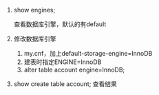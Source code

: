 1. show engines;

   查看数据库引擎，默认的有default

2. 修改数据库引擎

   1. my.cnf，加上default-storage-engine=InnoDB
   2. 建表时指定ENGINE=InnoDB
   3. alter table account engine=InnoDB; 

3. show create table account; 查看结果